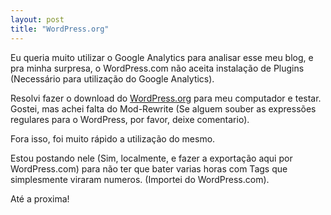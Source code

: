 ```yaml
---
layout: post
title: "WordPress.org"
---
```


Eu queria muito utilizar o Google Analytics para analisar esse meu blog, e pra minha surpresa, o WordPress.com não aceita instalação de Plugins (Necessário para utilização do Google Analytics).

Resolvi fazer o download do [WordPress.org](http://wordpress.org) para meu computador e testar. Gostei, mas achei falta do Mod-Rewrite (Se alguem souber as expressões regulares para o WordPress, por favor, deixe comentario).

Fora isso, foi muito rápido a utilização do mesmo.

Estou postando nele (Sim, localmente, e fazer a exportação aqui por WordPress.com) para não ter que bater varias horas com Tags que simplesmente viraram numeros. (Importei do WordPress.com).

Até a proxima!
